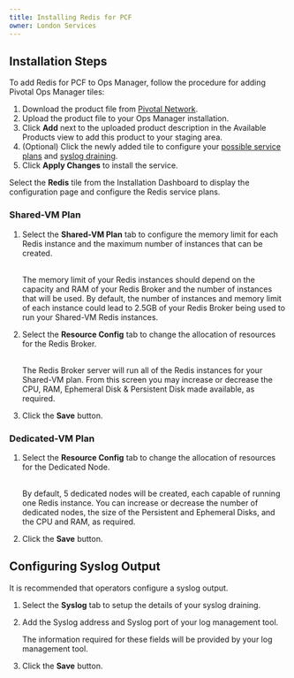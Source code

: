 ```yaml
---
title: Installing Redis for PCF
owner: London Services
---
```


<a id="install"></a>
## Installation Steps

To add Redis for PCF to Ops Manager, follow the procedure for adding Pivotal Ops Manager tiles:

1. Download the product file from [Pivotal Network](https://network.pivotal.io/products/p-redis).
1. Upload the product file to your Ops Manager installation.
1. Click **Add** next to the uploaded product description in the Available Products view to add this product to your staging area.
1. (Optional) Click the newly added tile to configure your [possible service plans](#configure) and [syslog draining](#syslog).
1. Click **Apply Changes** to install the service.


Select the **Redis** tile from the Installation Dashboard to display the configuration page and configure the Redis service plans.

### Shared-VM Plan

1.  Select the **Shared-VM Plan** tab to configure the memory limit for each Redis instance and the maximum number of instances that can be created.

    <br />The memory limit of your Redis instances should depend on the capacity and RAM of your Redis Broker and the number of instances that will be used. By default, the number of instances and memory limit of each instance could lead to 2.5GB of your Redis Broker being used to run your Shared-VM Redis instances.

1.  Select the **Resource Config** tab to change the allocation of resources for the Redis Broker.

    <br />The Redis Broker server will run all of the Redis instances for your Shared-VM plan. From this screen you may increase or decrease the CPU, RAM, Ephemeral Disk & Persistent Disk made available, as required.

1.  Click the **Save** button.

### Dedicated-VM Plan

1.  Select the **Resource Config** tab to change the allocation of resources for the Dedicated Node.

    <br />By default, 5 dedicated nodes will be created, each capable of running one Redis instance. You can increase or decrease the number of dedicated nodes, the size of the Persistent and Ephemeral Disks, and the CPU and RAM, as required.

1.  Click the **Save** button.


<a id="syslog"></a>
## Configuring Syslog Output

It is recommended that operators configure a syslog output.

1. Select the **Syslog** tab to setup the details of your syslog draining.
1.  Add the Syslog address and Syslog port of your log management tool.

    The information required for these fields will be provided by your log management tool.

1.  Click the **Save** button.
